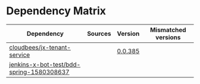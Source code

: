 # Dependency Matrix

Dependency | Sources | Version | Mismatched versions
---------- | ------- | ------- | -------------------
[cloudbees/jx-tenant-service](https://github.com/cloudbees/jx-tenant-service) |  | [0.0.385](https://github.com/cloudbees/jx-tenant-service/releases/tag/v0.0.385) | 
[jenkins-x-bot-test/bdd-spring-1580308637](https://github.com/jenkins-x-bot-test/bdd-spring-1580308637.git) |  | []() | 

